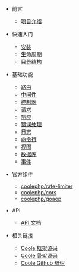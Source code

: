 * 前言
  * [项目介绍](前言/项目介绍.md)

* 快速入门
  * [安装](快速入门/安装.md)
  * [生命周期](快速入门/生命周期.md)
  * [目录结构](快速入门/目录结构.md)
    
* 基础功能
  * [路由](基础功能/路由.md)
  * [中间件](基础功能/中间件.md)
  * [控制器](基础功能/控制器.md)
  * [请求](基础功能/请求.md)
  * [响应](基础功能/响应.md)
  * [错误处理](基础功能/错误处理.md)
  * [日志](基础功能/日志.md)
  * [命令行](基础功能/命令行.md)
  * [视图](基础功能/视图.md)
  * [数据库](基础功能/数据库.md)
  * [事件](基础功能/事件.md)
    
* 官方组件
  * [coolephp/rate-limiter](官方组件/rate-limiter.md)
  * [coolephp/cors](官方组件/cors.md)
  * [coolephp/goaop](官方组件/aop.md)

* API
  * <a href="/api/1.x">API 文档</a>

* 相关链接
  * [Coole 框架源码](https://github.com/guanguans/coole)
  * [Coole 骨架源码](https://github.com/coolephp/skeleton)
  * [Coole Github 组织](https://github.com/coolephp)
